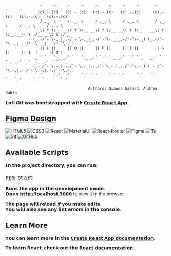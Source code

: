 ```                                                                   
               _     _     _     _     _     _     _     _       _     _     _     _     _     _   
              (c).-.(c)   (c).-.(c)   (c).-.(c)   (c).-.(c)     (c).-.(c)   (c).-.(c)   (c).-.(c)  
               / ._. \     / ._. \     / ._. \     / ._. \       / ._. \     / ._. \     / ._. \   
             __\( Y )/__ __\( Y )/__ __\( Y )/__ __\( Y )/__   __\( Y )/__ __\( Y )/__ __\( Y )/__ 
            (_.-/'-'\-._|_.-/'-'\-._|_.-/'-'\-._|_.-/'-'\-._) (_.-/'-'\-._|_.-/'-'\-._|_.-/'-'\-._)
               || L ||     || O ||     || F ||     || I ||       || G ||     || I ||     || T ||   
             _.' `-' '._ _.' `-' '._ _.' `-' '._ _.' `-' '._   _.' `-' '._ _.' `-' '._ _.' `-' '._ 
            (.-./`-'\.-.|.-./`-'\.-.|.-./`-'\.-.|.-./`-'\.-.) (.-./`-'\.-.|.-./`-'\.-.|.-./`-'\.-.)
             `-'     `-' `-'     `-' `-'     `-' `-'     `-'   `-'     `-' `-'     `-' `-'     `-' 

                                    𝙰𝚞𝚝𝚑𝚘𝚛𝚜: 𝙶𝚒𝚊𝚗𝚗𝚊 𝙶𝚊𝚕𝚊𝚛𝚍, 𝙰𝚗𝚍𝚛𝚎𝚊 𝙷𝚊𝚋𝚒𝚋
```

𝗟𝗼𝗳𝗶 𝗚𝗶𝘁 𝘄𝗮𝘀 𝗯𝗼𝗼𝘁𝘀𝘁𝗿𝗮𝗽𝗽𝗲𝗱 𝘄𝗶𝘁𝗵 [𝗖𝗿𝗲𝗮𝘁𝗲 𝗥𝗲𝗮𝗰𝘁 𝗔𝗽𝗽](https://github.com/facebook/create-react-app).

## [𝗙𝗶𝗴𝗺𝗮 𝗗𝗲𝘀𝗶𝗴𝗻](https://www.figma.com/file/uoRkEzfNk18XyDDJrbazZj/8-bit-git?node-id=0%3A1)

<p>
   <img alt="HTML5" src="https://img.shields.io/badge/html5-%23E34F26.svg?style=for-the-badge&logo=html5&logoColor=white"/>
   <img alt="CSS3" src="https://img.shields.io/badge/css3-%231572B6.svg?style=for-the-badge&logo=css3&logoColor=white"/>
   <img alt="React" src="https://img.shields.io/badge/react-%2320232a.svg?style=for-the-badge&logo=react&logoColor=%2361DAFB"/>
   <img alt="MaterialUI" src="https://img.shields.io/badge/Material--UI-0081CB?style=for-the-badge&logo=material-ui&logoColor=white"/>
   <img alt="React-Router" src="https://img.shields.io/badge/React_Router-CA4245?style=for-the-badge&logo=react-router&logoColor=white"/>
   <img alt="Figma" src="https://img.shields.io/badge/figma-%23F24E1E.svg?style=for-the-badge&logo=figma&logoColor=white"/>
   <img alt="Ts" src="https://img.shields.io/badge/TypeScript-007ACC?style=for-the-badge&logo=typescript&logoColor=white"/>
   <img alt="Git" src="https://img.shields.io/badge/git-%23F05033.svg?style=for-the-badge&logo=git&logoColor=white"/>
   <img alt="GitHub" src="https://img.shields.io/badge/github-%23121011.svg?style=for-the-badge&logo=github&logoColor=white"/>
</p>

## 𝗔𝘃𝗮𝗶𝗹𝗮𝗯𝗹𝗲 𝗦𝗰𝗿𝗶𝗽𝘁𝘀

𝗜𝗻 𝘁𝗵𝗲 𝗽𝗿𝗼𝗷𝗲𝗰𝘁 𝗱𝗶𝗿𝗲𝗰𝘁𝗼𝗿𝘆, 𝘆𝗼𝘂 𝗰𝗮𝗻 𝗿𝘂𝗻:

### `𝚗𝚙𝚖 𝚜𝚝𝚊𝚛𝚝`

𝗥𝘂𝗻𝘀 𝘁𝗵𝗲 𝗮𝗽𝗽 𝗶𝗻 𝘁𝗵𝗲 𝗱𝗲𝘃𝗲𝗹𝗼𝗽𝗺𝗲𝗻𝘁 𝗺𝗼𝗱𝗲.\
𝗢𝗽𝗲𝗻 [𝗵𝘁𝘁𝗽://𝗹𝗼𝗰𝗮𝗹𝗵𝗼𝘀𝘁:𝟯𝟬𝟬𝟬](http://localhost:3000) to view it in the browser.

𝗧𝗵𝗲 𝗽𝗮𝗴𝗲 𝘄𝗶𝗹𝗹 𝗿𝗲𝗹𝗼𝗮𝗱 𝗶𝗳 𝘆𝗼𝘂 𝗺𝗮𝗸𝗲 𝗲𝗱𝗶𝘁𝘀.\
𝗬𝗼𝘂 𝘄𝗶𝗹𝗹 𝗮𝗹𝘀𝗼 𝘀𝗲𝗲 𝗮𝗻𝘆 𝗹𝗶𝗻𝘁 𝗲𝗿𝗿𝗼𝗿𝘀 𝗶𝗻 𝘁𝗵𝗲 𝗰𝗼𝗻𝘀𝗼𝗹𝗲.

## 𝗟𝗲𝗮𝗿𝗻 𝗠𝗼𝗿𝗲

𝗬𝗼𝘂 𝗰𝗮𝗻 𝗹𝗲𝗮𝗿𝗻 𝗺𝗼𝗿𝗲 𝗶𝗻 𝘁𝗵𝗲 [𝗖𝗿𝗲𝗮𝘁𝗲 𝗥𝗲𝗮𝗰𝘁 𝗔𝗽𝗽 𝗱𝗼𝗰𝘂𝗺𝗲𝗻𝘁𝗮𝘁𝗶𝗼𝗻](https://facebook.github.io/create-react-app/docs/getting-started).

𝗧𝗼 𝗹𝗲𝗮𝗿𝗻 𝗥𝗲𝗮𝗰𝘁, 𝗰𝗵𝗲𝗰𝗸 𝗼𝘂𝘁 𝘁𝗵𝗲 [𝗥𝗲𝗮𝗰𝘁 𝗱𝗼𝗰𝘂𝗺𝗲𝗻𝘁𝗮𝘁𝗶𝗼𝗻](https://reactjs.org/).
